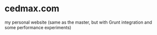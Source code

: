 cedmax.com
==========

my personal website (same as the master, but with Grunt integration and some performance experiments)
